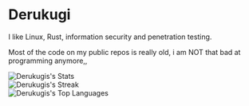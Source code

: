 # Derukugi
I like Linux, Rust, information security and penetration testing.

Most of the code on my public repos is really old, i am NOT that bad at programming anymore,,

![Derukugis's Stats](https://github-readme-stats.vercel.app/api?username=Derukugis&theme=transparent&show_icons=true&hide_border=false&count_private=true)
<br>
![Derukugis's Streak](https://github-readme-streak-stats.herokuapp.com/?user=Derukugis&theme=nord&hide_border=false)
<br>
![Derukugis's Top Languages](https://github-readme-stats.vercel.app/api/top-langs/?username=Derukugis&theme=nord&show_icons=true&hide_border=false&layout=compact)

